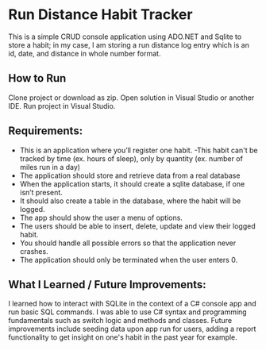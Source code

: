 ﻿# Run Distance Habit Tracker
This is a simple CRUD console application using ADO.NET and Sqlite to store a habit; in my case, I am storing a run distance log entry which is an id, date, and distance in whole number format.

## How to Run
Clone project or download as zip.
Open solution in Visual Studio or another IDE.
Run project in Visual Studio.

## Requirements:
- This is an application where you’ll register one habit.
-This habit can't be tracked by time (ex. hours of sleep), only by quantity (ex. number of miles run in a day)
- The application should store and retrieve data from a real database
- When the application starts, it should create a sqlite database, if one isn’t present.
- It should also create a table in the database, where the habit will be logged.
- The app should show the user a menu of options.
- The users should be able to insert, delete, update and view their logged habit.
- You should handle all possible errors so that the application never crashes.
- The application should only be terminated when the user enters 0.

## What I Learned / Future Improvements:
I learned how to interact with SQLite in the context of a C# console app and run basic SQL commands.  I was able to use C# syntax and programming fundamentals such as switch logic and methods and classes.  Future improvements include seeding data upon app run for users, adding a report functionality to get insight on one's habit in the past year for example.